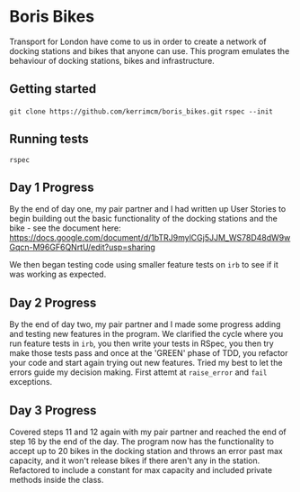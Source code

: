 # Boris Bikes

Transport for London have come to us in order to create a network of docking stations and bikes that anyone can use. This program emulates the behaviour of docking stations, bikes and infrastructure.

## Getting started

`git clone https://github.com/kerrimcm/boris_bikes.git`
`rspec --init`

## Running tests

`rspec` 

## Day 1 Progress

By the end of day one, my pair partner and I had written up User Stories to begin building out the basic functionality of the docking stations and the bike - see the document here: https://docs.google.com/document/d/1bTRJ9mylCGj5JJM_WS78D48dW9wGqcn-M96GF6QNrtU/edit?usp=sharing

We then began testing code using smaller feature tests on `irb` to see if it was working as expected. 

## Day 2 Progress

By the end of day two, my pair partner and I made some progress adding and testing new features in the program. We clarified the cycle where you run feature tests in `irb`, you then write your tests in RSpec, you then try make those tests pass and once at the 'GREEN' phase of TDD, you refactor your code and start again trying out new features. Tried my best to let the errors guide my decision making. First attemt at `raise_error` and `fail` exceptions. 

## Day 3 Progress

Covered steps 11 and 12 again with my pair partner and reached the end of step 16 by the end of the day. The program now has the functionality to accept up to 20 bikes in the docking station and throws an error past max capacity, and it won't release bikes if there aren't any in the station. Refactored to include a constant for max capacity and included private methods inside the class.